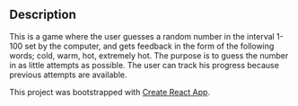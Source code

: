 ## Description
This is a game where the user guesses a random number in the interval 1-100 set by the computer, and gets feedback in the form of the following words; cold, warm, hot, extremely hot.
The purpose is to guess the number in as little attempts as possible.
The user can track his progress because previous attempts are available.

This project was bootstrapped with [Create React App](https://github.com/facebook/create-react-app).

